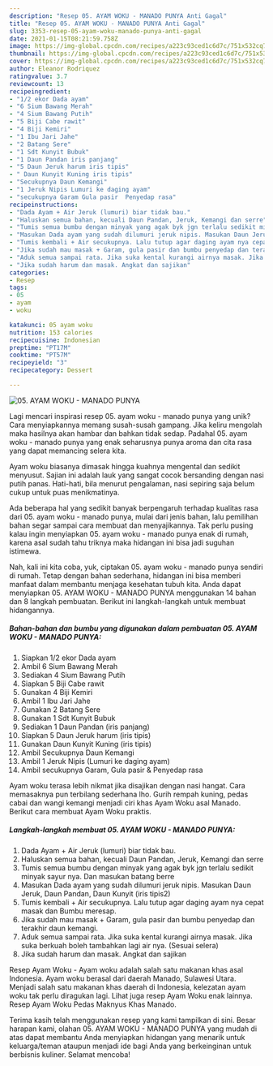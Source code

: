 ```yaml
---
description: "Resep 05. AYAM WOKU - MANADO PUNYA Anti Gagal"
title: "Resep 05. AYAM WOKU - MANADO PUNYA Anti Gagal"
slug: 3353-resep-05-ayam-woku-manado-punya-anti-gagal
date: 2021-01-15T08:21:59.758Z
image: https://img-global.cpcdn.com/recipes/a223c93ced1c6d7c/751x532cq70/05-ayam-woku-manado-punya-foto-resep-utama.jpg
thumbnail: https://img-global.cpcdn.com/recipes/a223c93ced1c6d7c/751x532cq70/05-ayam-woku-manado-punya-foto-resep-utama.jpg
cover: https://img-global.cpcdn.com/recipes/a223c93ced1c6d7c/751x532cq70/05-ayam-woku-manado-punya-foto-resep-utama.jpg
author: Eleanor Rodriquez
ratingvalue: 3.7
reviewcount: 13
recipeingredient:
- "1/2 ekor Dada ayam"
- "6 Sium Bawang Merah"
- "4 Sium Bawang Putih"
- "5 Biji Cabe rawit"
- "4 Biji Kemiri"
- "1 Ibu Jari Jahe"
- "2 Batang Sere"
- "1 Sdt Kunyit Bubuk"
- "1 Daun Pandan iris panjang"
- "5 Daun Jeruk harum iris tipis"
- " Daun Kunyit Kuning iris tipis"
- "Secukupnya Daun Kemangi"
- "1 Jeruk Nipis Lumuri ke daging ayam"
- "secukupnya Garam Gula pasir  Penyedap rasa"
recipeinstructions:
- "Dada Ayam + Air Jeruk (lumuri) biar tidak bau."
- "Haluskan semua bahan, kecuali Daun Pandan, Jeruk, Kemangi dan serre"
- "Tumis semua bumbu dengan minyak yang agak byk jgn terlalu sedikit minyak sayur nya. Dan masukan batang berre"
- "Masukan Dada ayam yang sudah dilumuri jeruk nipis. Masukan Daun Jeruk, Daun Pandan, Daun Kunyit (iris tipis2)"
- "Tumis kembali + Air secukupnya. Lalu tutup agar daging ayam nya cepat masak dan Bumbu meresap."
- "Jika sudah mau masak + Garam, gula pasir dan bumbu penyedap dan terakhir daun kemangi."
- "Aduk semua sampai rata. Jika suka kental kurangi airnya masak. Jika suka berkuah boleh tambahkan lagi air nya. (Sesuai selera)"
- "Jika sudah harum dan masak. Angkat dan sajikan"
categories:
- Resep
tags:
- 05
- ayam
- woku

katakunci: 05 ayam woku 
nutrition: 153 calories
recipecuisine: Indonesian
preptime: "PT17M"
cooktime: "PT57M"
recipeyield: "3"
recipecategory: Dessert

---
```



![05. AYAM WOKU - MANADO PUNYA](https://img-global.cpcdn.com/recipes/a223c93ced1c6d7c/751x532cq70/05-ayam-woku-manado-punya-foto-resep-utama.jpg)

Lagi mencari inspirasi resep 05. ayam woku - manado punya yang unik? Cara menyiapkannya memang susah-susah gampang. Jika keliru mengolah maka hasilnya akan hambar dan bahkan tidak sedap. Padahal 05. ayam woku - manado punya yang enak seharusnya punya aroma dan cita rasa yang dapat memancing selera kita.

Ayam woku biasanya dimasak hingga kuahnya mengental dan sedikit menyusut. Sajian ini adalah lauk yang sangat cocok bersanding dengan nasi putih panas. Hati-hati, bila menurut pengalaman, nasi sepiring saja belum cukup untuk puas menikmatinya.

Ada beberapa hal yang sedikit banyak berpengaruh terhadap kualitas rasa dari 05. ayam woku - manado punya, mulai dari jenis bahan, lalu pemilihan bahan segar sampai cara membuat dan menyajikannya. Tak perlu pusing kalau ingin menyiapkan 05. ayam woku - manado punya enak di rumah, karena asal sudah tahu triknya maka hidangan ini bisa jadi suguhan istimewa.


Nah, kali ini kita coba, yuk, ciptakan 05. ayam woku - manado punya sendiri di rumah. Tetap dengan bahan sederhana, hidangan ini bisa memberi manfaat dalam membantu menjaga kesehatan tubuh kita. Anda dapat menyiapkan 05. AYAM WOKU - MANADO PUNYA menggunakan 14 bahan dan 8 langkah pembuatan. Berikut ini langkah-langkah untuk membuat hidangannya.

<!--inarticleads1-->

##### Bahan-bahan dan bumbu yang digunakan dalam pembuatan 05. AYAM WOKU - MANADO PUNYA:

1. Siapkan 1/2 ekor Dada ayam
1. Ambil 6 Sium Bawang Merah
1. Sediakan 4 Sium Bawang Putih
1. Siapkan 5 Biji Cabe rawit
1. Gunakan 4 Biji Kemiri
1. Ambil 1 Ibu Jari Jahe
1. Gunakan 2 Batang Sere
1. Gunakan 1 Sdt Kunyit Bubuk
1. Sediakan 1 Daun Pandan (iris panjang)
1. Siapkan 5 Daun Jeruk harum (iris tipis)
1. Gunakan  Daun Kunyit Kuning (iris tipis)
1. Ambil Secukupnya Daun Kemangi
1. Ambil 1 Jeruk Nipis (Lumuri ke daging ayam)
1. Ambil secukupnya Garam, Gula pasir &amp; Penyedap rasa


Ayam woku terasa lebih nikmat jika disajikan dengan nasi hangat. Cara memasaknya pun terbilang sederhana lho. Gurih rempah kuning, pedas cabai dan wangi kemangi menjadi ciri khas Ayam Woku asal Manado. Berikut cara membuat Ayam Woku praktis. 

<!--inarticleads2-->

##### Langkah-langkah membuat 05. AYAM WOKU - MANADO PUNYA:

1. Dada Ayam + Air Jeruk (lumuri) biar tidak bau.
1. Haluskan semua bahan, kecuali Daun Pandan, Jeruk, Kemangi dan serre
1. Tumis semua bumbu dengan minyak yang agak byk jgn terlalu sedikit minyak sayur nya. Dan masukan batang berre
1. Masukan Dada ayam yang sudah dilumuri jeruk nipis. Masukan Daun Jeruk, Daun Pandan, Daun Kunyit (iris tipis2)
1. Tumis kembali + Air secukupnya. Lalu tutup agar daging ayam nya cepat masak dan Bumbu meresap.
1. Jika sudah mau masak + Garam, gula pasir dan bumbu penyedap dan terakhir daun kemangi.
1. Aduk semua sampai rata. Jika suka kental kurangi airnya masak. Jika suka berkuah boleh tambahkan lagi air nya. (Sesuai selera)
1. Jika sudah harum dan masak. Angkat dan sajikan


Resep Ayam Woku - Ayam woku adalah salah satu makanan khas asal Indonesia. Ayam woku berasal dari daerah Manado, Sulawesi Utara. Menjadi salah satu makanan khas daerah di Indonesia, kelezatan ayam woku tak perlu diragukan lagi. Lihat juga resep Ayam Woku enak lainnya. Resep Ayam Woku Pedas Maknyus Khas Manado. 

Terima kasih telah menggunakan resep yang kami tampilkan di sini. Besar harapan kami, olahan 05. AYAM WOKU - MANADO PUNYA yang mudah di atas dapat membantu Anda menyiapkan hidangan yang menarik untuk keluarga/teman ataupun menjadi ide bagi Anda yang berkeinginan untuk berbisnis kuliner. Selamat mencoba!
